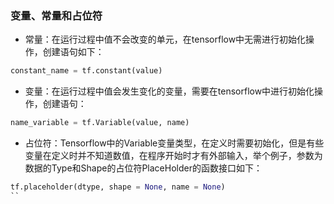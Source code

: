 ### 变量、常量和占位符

- 常量：在运行过程中值不会改变的单元，在tensorflow中无需进行初始化操作，创建语句如下：

```python
constant_name = tf.constant(value)
```

- 变量：在运行过程中值会发生变化的变量，需要在tensorflow中进行初始化操作，创建语句：

```python
name_variable = tf.Variable(value, name)
```

- 占位符：Tensorflow中的Variable变量类型，在定义时需要初始化，但是有些变量在定义时并不知道数值，在程序开始时才有外部输入，举个例子，参数为数据的Type和Shape的占位符PlaceHolder的函数接口如下：

```python
tf.placeholder(dtype, shape = None, name = None)
``
